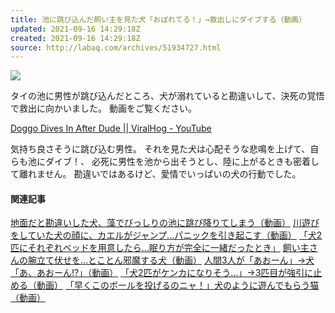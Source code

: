 ```yaml
---
title: 池に跳び込んだ飼い主を見た犬「おぼれてる！」→救出しにダイブする（動画）
updated: 2021-09-16 14:29:18Z
created: 2021-09-16 14:29:18Z
source: http://labaq.com/archives/51934727.html
---
```


[![](https://livedoor.blogimg.jp/laba_q/imgs/1/0/10750bad-s.jpg)](https://livedoor.blogimg.jp/laba_q/imgs/1/0/10750bad.jpg)

タイの池に男性が跳び込んだところ、犬が溺れていると勘違いして、決死の覚悟で救出に向かいました。
動画をご覧ください。

[Doggo Dives In After Dude || ViralHog - YouTube](https://www.youtube.com/watch?v=7Ou31CovueY)

気持ち良さそうに跳び込む男性。
それを見た犬は心配そうな悲鳴を上げて、自らも池にダイブ！、
必死に男性を池から出そうとし、陸に上がるときも密着して離れません。
勘違いではあるけど、愛情でいっぱいの犬の行動でした。

#### 関連記事

[地面だと勘違いした犬、藻でびっしりの池に跳び降りてしまう（動画）](http://labaq.com/archives/51933858.html)
[川遊びをしていた犬の顔に、カエルがジャンプ…パニックを引き起こす（動画）](http://labaq.com/archives/51933729.html)
[「犬2匹にそれぞれベッドを用意したら…眠り方が完全に一緒だったとき」](http://labaq.com/archives/51933665.html)
[飼い主さんの腕立て伏せを…とことん邪魔する犬（動画）](http://labaq.com/archives/51933605.html)
[人間3人が「あおーん」→犬「あ、あおーん!?」（動画）](http://labaq.com/archives/51933583.html)
[「犬2匹がケンカになりそう…」→3匹目が強引に止める（動画）](http://labaq.com/archives/51933554.html)
[「早くこのボールを投げるのニャ！」犬のように遊んでもらう猫（動画）](http://labaq.com/archives/51933529.html)